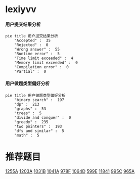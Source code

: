 # lexiyvv

<!-- tabs:start -->



#### **用户提交结果分析**

```mermaid
pie title 用户提交结果分析
    "Accepted" :  35
    "Rejected" :  0
    "Wrong answer" :  55
    "Runtime error" :  5
    "Time limit exceeded" :  4
    "Memory limit exceeded" :  0
    "Compilation error" :  0
    "Partial" :  0
```

#### **用户做题类型偏好分析**

```mermaid
pie title 用户做题类型偏好分析
    "binary search" :  197
    "dp" :  213
    "graphs" :  53
    "trees" :  5
    "divide and conquer" :  0
    "greedy" :  235
    "two pointers" :  193
    "dfs and similar" :  5
    "math" :  5
```



<!-- tabs:end -->
# 推荐题目
[1255A](https://codeforces.com/contest/1255/problem/A)
[1203A](https://codeforces.com/contest/1203/problem/A)
[1031B](https://codeforces.com/contest/1031/problem/B)
[1041A](https://codeforces.com/contest/1041/problem/A)
[978F](https://codeforces.com/contest/978/problem/F)
[1064D](https://codeforces.com/contest/1064/problem/D)
[599E](https://codeforces.com/contest/599/problem/E)
[11841](https://codeforces.com/contest/1184/problem/1)
[995C](https://codeforces.com/contest/995/problem/C)
[965A](https://codeforces.com/contest/965/problem/A)
